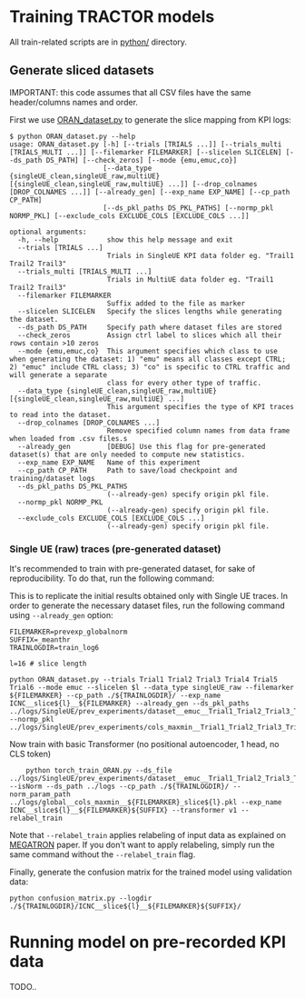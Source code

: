 # Training TRACTOR models
All train-related scripts are in [python/](python/) directory.
## Generate sliced datasets

IMPORTANT: this code assumes that all CSV files have the same header/columns names and order.

First we use [ORAN_dataset.py](python/ORAN_dataset.py) to generate the slice mapping from KPI logs:
```
$ python ORAN_dataset.py --help
usage: ORAN_dataset.py [-h] [--trials [TRIALS ...]] [--trials_multi [TRIALS_MULTI ...]] [--filemarker FILEMARKER] [--slicelen SLICELEN] [--ds_path DS_PATH] [--check_zeros] [--mode {emu,emuc,co}]
                       [--data_type {singleUE_clean,singleUE_raw,multiUE} [{singleUE_clean,singleUE_raw,multiUE} ...]] [--drop_colnames [DROP_COLNAMES ...]] [--already_gen] [--exp_name EXP_NAME] [--cp_path CP_PATH]
                       [--ds_pkl_paths DS_PKL_PATHS] [--normp_pkl NORMP_PKL] [--exclude_cols EXCLUDE_COLS [EXCLUDE_COLS ...]]

optional arguments:
  -h, --help            show this help message and exit
  --trials [TRIALS ...]
                        Trials in SingleUE KPI data folder eg. "Trail1 Trail2 Trail3"
  --trials_multi [TRIALS_MULTI ...]
                        Trials in MultiUE data folder eg. "Trail1 Trail2 Trail3"
  --filemarker FILEMARKER
                        Suffix added to the file as marker
  --slicelen SLICELEN   Specify the slices lengths while generating the dataset.
  --ds_path DS_PATH     Specify path where dataset files are stored
  --check_zeros         Assign ctrl label to slices which all their rows contain >10 zeros
  --mode {emu,emuc,co}  This argument specifies which class to use when generating the dataset: 1) "emu" means all classes except CTRL; 2) "emuc" include CTRL class; 3) "co" is specific to CTRL traffic and will generate a separate
                        class for every other type of traffic.
  --data_type {singleUE_clean,singleUE_raw,multiUE} [{singleUE_clean,singleUE_raw,multiUE} ...]
                        This argument specifies the type of KPI traces to read into the dataset.
  --drop_colnames [DROP_COLNAMES ...]
                        Remove specified column names from data frame when loaded from .csv files.s
  --already_gen         [DEBUG] Use this flag for pre-generated dataset(s) that are only needed to compute new statistics.
  --exp_name EXP_NAME   Name of this experiment
  --cp_path CP_PATH     Path to save/load checkpoint and training/dataset logs
  --ds_pkl_paths DS_PKL_PATHS
                        (--already-gen) specify origin pkl file.
  --normp_pkl NORMP_PKL
                        (--already-gen) specify origin pkl file.
  --exclude_cols EXCLUDE_COLS [EXCLUDE_COLS ...]
                        (--already-gen) specify origin pkl file.
```

### Single UE (raw) traces (pre-generated dataset)
It's recommended to train with pre-generated dataset, for sake of reproducibility. To do that, run the following command:

This is to replicate the initial results obtained only with Single UE traces. In order to generate the necessary dataset files, run the following command using `--already_gen` option: 
```
FILEMARKER=prevexp_globalnorm
SUFFIX=_meanthr
TRAINLOGDIR=train_log6

l=16 # slice length

python ORAN_dataset.py --trials Trial1 Trial2 Trial3 Trial4 Trial5 Trial6 --mode emuc --slicelen $l --data_type singleUE_raw --filemarker ${FILEMARKER} --cp_path ./${TRAINLOGDIR}/ --exp_name ICNC__slice${l}__${FILEMARKER} --already_gen --ds_pkl_paths ../logs/SingleUE/prev_experiments/dataset__emuc__Trial1_Trial2_Trial3_Trial4_Trial5_Trial6__slice${l}.pkl --normp_pkl ../logs/SingleUE/prev_experiments/cols_maxmin__Trial1_Trial2_Trial3_Trial4_Trial5_Trial6__singleUE_raw_noTs_prev_experiments.pkl
```

Now train with basic Transformer (no positional autoencoder, 1 head, no CLS token)
```
    python torch_train_ORAN.py --ds_file ../logs/SingleUE/prev_experiments/dataset__emuc__Trial1_Trial2_Trial3_Trial4_Trial5_Trial6__slice${l}__globalnorm.pkl --isNorm --ds_path ../logs --cp_path ./${TRAINLOGDIR}/ --norm_param_path ../logs/global__cols_maxmin__${FILEMARKER}_slice${l}.pkl --exp_name ICNC__slice${l}__${FILEMARKER}${SUFFIX} --transformer v1 --relabel_train
```
Note that `--relabel_train` applies relabeling of input data as explained on [MEGATRON](TODO_add_citation) paper. If you don't want to apply relabeling, simply run the same command without the `--relabel_train` flag.

Finally, generate the confusion matrix for the trained model using validation data:
```
python confusion_matrix.py --logdir ./${TRAINLOGDIR}/ICNC__slice${l}__${FILEMARKER}${SUFFIX}/
```
# Running model on pre-recorded KPI data
TODO..
